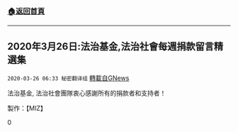 ###  [:house:返回首頁](https://github.com/ourhimalayas/txt)
---

## 2020年3月26日:法治基金,法治社會每週捐款留言精選集
`2020-03-26 06:33 秘密翻译组` [轉載自GNews](https://gnews.org/zh-hant/153384/)

法治基金, 法治社會團隊衷心感謝所有的捐款者和支持者！



製作：【MIZ】

0
